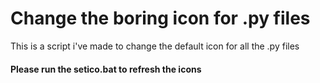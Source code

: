 # Change the boring icon for .py files
This is a script i've made to change the default icon for all the .py files
#### Please run the setico.bat to refresh the icons
